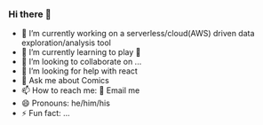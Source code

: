 ### Hi there 👋

- 🔭 I’m currently working on a serverless/cloud(AWS) driven data exploration/analysis tool
- 🌱 I’m currently learning to play :guitar:
- 👯 I’m looking to collaborate on ...
- 🤔 I’m looking for help with react
- 💬 Ask me about Comics
- 📫 How to reach me: :email: Email me
- 😄 Pronouns: he/him/his
- ⚡ Fun fact: ...
